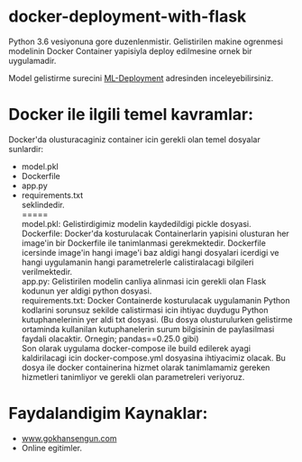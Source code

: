 # docker-deployment-with-flask
Python 3.6 vesiyonuna gore duzenlenmistir.
Gelistirilen makine ogrenmesi modelinin Docker Container yapisiyla deploy edilmesine ornek bir uygulamadir.


Model gelistirme surecini [ML-Deployment](https://github.com/hasanamanet/ML-Deployment/tree/master/modeling) adresinden inceleyebilirsiniz.


# Docker ile ilgili temel kavramlar: 
Docker'da olusturacaginiz container icin gerekli olan temel dosyalar sunlardir:
- model.pkl
- Dockerfile
- app.py
- requirements.txt
<br> seklindedir.<br>
=====<br>
model.pkl: Gelistirdigimiz modelin kaydedildigi pickle dosyasi. <br>
Dockerfile: Docker'da kosturulacak Containerlarin yapisini olusturan her image'in bir Dockerfile ile tanimlanmasi gerekmektedir. Dockerfile icersinde image'in hangi image'i baz aldigi hangi dosyalari icerdigi ve hangi uygulamanin hangi parametrelerle calistiralacagi bilgileri verilmektedir.<br>
app.py: Gelistirilen modelin canliya alinmasi icin gerekli olan Flask kodunun yer aldigi python dosyasi.<br>
requirements.txt: Docker Containerde kosturulacak uygulamanin Python kodlarini sorunsuz sekilde calistirmasi icin ihtiyac duydugu Python kutuphanelerinin yer aldi txt dosyasi. (Bu dosya olusturulurken gelistirme ortaminda kullanilan kutuphanelerin surum bilgisinin de paylasilmasi faydali olacaktir. Ornegin; pandas==0.25.0 gibi)<br>
Son olarak uygulama docker-compose ile build edilerek ayagi kaldirilacagi icin docker-compose.yml dosyasina ihtiyacimiz olacak. Bu dosya ile docker containerina hizmet olarak tanimlamamiz gereken hizmetleri tanimliyor ve gerekli olan parametreleri veriyoruz.

# Faydalandigim Kaynaklar:
- www.gokhansengun.com
- Online egitimler.

